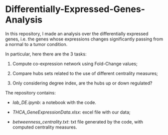 # Differentially-Expressed-Genes-Analysis



In this repository, I made an analysis over the differentially expressed genes, i.e. the genes whose expressions changes significantly passing from a normal to a tumor condition.

In particular, here there are the 3 tasks:

1) Compute co-expression network using Fold-Change values;


2) Compare hubs sets related to the use of different centrality measures;


3) Only considering degree index, are the hubs up or down regulated?


The repository contains:

* <i>lab_DE.ipynb</i>: a notebook with the code.

* <i>THCA_GeneExpressionData.xlsx</i>: excel file with our data;

* <i>betweenness_centrality.txt</i>: txt file generated by the code, with computed centrality measures.

